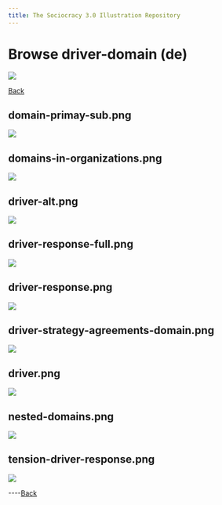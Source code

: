 ```yaml
---
title: The Sociocracy 3.0 Illustration Repository
---
```


# Browse driver-domain (de)

![](/img/de-48px.png)

[Back](index-de.html)

## domain-primay-sub.png

[![](/img/de/driver-domain/domain-primay-sub.png)](/img/de/driver-domain/domain-primay-sub.png)

## domains-in-organizations.png

[![](/img/de/driver-domain/domains-in-organizations.png)](/img/de/driver-domain/domains-in-organizations.png)

## driver-alt.png

[![](/img/de/driver-domain/driver-alt.png)](/img/de/driver-domain/driver-alt.png)

## driver-response-full.png

[![](/img/de/driver-domain/driver-response-full.png)](/img/de/driver-domain/driver-response-full.png)

## driver-response.png

[![](/img/de/driver-domain/driver-response.png)](/img/de/driver-domain/driver-response.png)

## driver-strategy-agreements-domain.png

[![](/img/de/driver-domain/driver-strategy-agreements-domain.png)](/img/de/driver-domain/driver-strategy-agreements-domain.png)

## driver.png

[![](/img/de/driver-domain/driver.png)](/img/de/driver-domain/driver.png)

## nested-domains.png

[![](/img/de/driver-domain/nested-domains.png)](/img/de/driver-domain/nested-domains.png)

## tension-driver-response.png

[![](/img/de/driver-domain/tension-driver-response.png)](/img/de/driver-domain/tension-driver-response.png)

----[Back](index-de.html)
